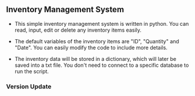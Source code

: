 ## Inventory Management System

* This simple inventory management system is written in python. You can read, input, edit or delete any inventory items easily.

* The default variables of the inventory items are "ID", "Quantity" and "Date". You can easily modify the code to include more details.

* The inventory data will be stored in a dictionary, which will later be saved into a txt file. You don't need to connect to a specific database to run the script.

### Version Update
